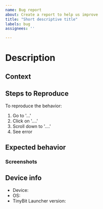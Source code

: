 ```yaml
---
name: Bug report
about: Create a report to help us improve
title: "Short descriptive title"
labels: bug
assignees: ''

---
```


# Description #
<!-- Describe the bug. A clear and concise description of what the bug is. -->

## Context ##
<!-- Add any context about the problem here. -->

## Steps to Reproduce ##
<!-- It is important to let developer know how to replicate the problem without re-reading the description -->
To reproduce the behavior:
1. Go to '...'
2. Click on '....'
3. Scroll down to '....'
4. See error

## Expected behavior ##
<!-- A clear and concise description of what you expected to happen. If you think it would help, provide a modified screenshot. -->

### Screenshots ###
<!-- If applicable, add screenshots to help explain your problem.
It would be best if you could show what was expected or highlight the problem. -->

## Device info ##
<!-- please complete the following information -->

  * Device: <!-- e.g. Samsung S10+ -->
  * OS: <!-- e.g. Android 10 -->
  * TinyBit Launcher version: <!-- e.g. v4.5 -->
